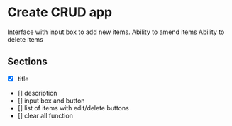 # Create CRUD app

Interface with input box to add new items.
Ability to amend items
Ability to delete items

## Sections

- [x] title
- [] description
- [] input box and button
- [] list of items with edit/delete buttons
- [] clear all function
